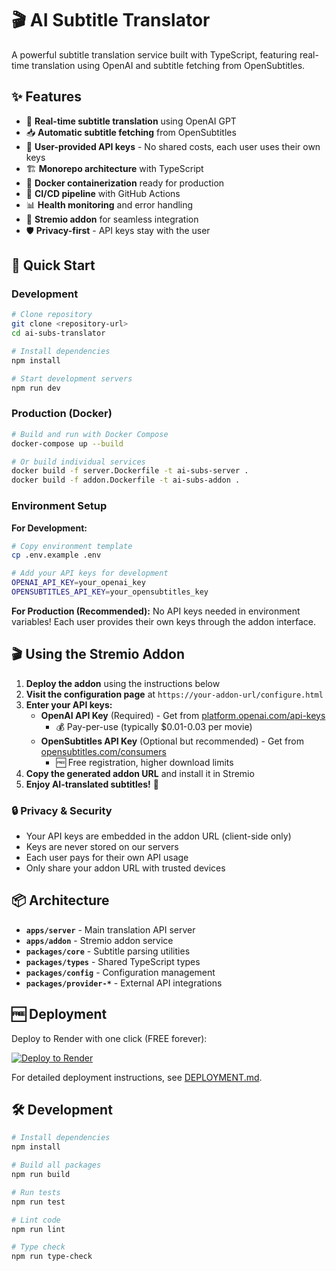 # 🎬 AI Subtitle Translator

A powerful subtitle translation service built with TypeScript, featuring real-time translation using OpenAI and subtitle fetching from OpenSubtitles.

## ✨ Features

- 🔄 **Real-time subtitle translation** using OpenAI GPT
- 📥 **Automatic subtitle fetching** from OpenSubtitles 
- 🔑 **User-provided API keys** - No shared costs, each user uses their own keys
- 🏗️ **Monorepo architecture** with TypeScript
- 🐳 **Docker containerization** ready for production
- 🚀 **CI/CD pipeline** with GitHub Actions
- 📊 **Health monitoring** and error handling
- 🎯 **Stremio addon** for seamless integration
- 🛡️ **Privacy-first** - API keys stay with the user

## 🚀 Quick Start

### Development
```bash
# Clone repository
git clone <repository-url>
cd ai-subs-translator

# Install dependencies
npm install

# Start development servers
npm run dev
```

### Production (Docker)
```bash
# Build and run with Docker Compose
docker-compose up --build

# Or build individual services
docker build -f server.Dockerfile -t ai-subs-server .
docker build -f addon.Dockerfile -t ai-subs-addon .
```

### Environment Setup

**For Development:**
```bash
# Copy environment template  
cp .env.example .env

# Add your API keys for development
OPENAI_API_KEY=your_openai_key
OPENSUBTITLES_API_KEY=your_opensubtitles_key
```

**For Production (Recommended):**
No API keys needed in environment variables! Each user provides their own keys through the addon interface.

## 🎬 Using the Stremio Addon

1. **Deploy the addon** using the instructions below
2. **Visit the configuration page** at `https://your-addon-url/configure.html`
3. **Enter your API keys:**
   - **OpenAI API Key** (Required) - Get from [platform.openai.com/api-keys](https://platform.openai.com/api-keys)
     - 💰 Pay-per-use (typically $0.01-0.03 per movie)
   - **OpenSubtitles API Key** (Optional but recommended) - Get from [opensubtitles.com/consumers](https://www.opensubtitles.com/en/consumers)
     - 🆓 Free registration, higher download limits
4. **Copy the generated addon URL** and install it in Stremio
5. **Enjoy AI-translated subtitles!** 🎉

### 🔒 Privacy & Security
- Your API keys are embedded in the addon URL (client-side only)
- Keys are never stored on our servers
- Each user pays for their own API usage
- Only share your addon URL with trusted devices

## 📦 Architecture

- **`apps/server`** - Main translation API server
- **`apps/addon`** - Stremio addon service  
- **`packages/core`** - Subtitle parsing utilities
- **`packages/types`** - Shared TypeScript types
- **`packages/config`** - Configuration management
- **`packages/provider-*`** - External API integrations

## 🆓 Deployment

Deploy to Render with one click (FREE forever):

[![Deploy to Render](https://render.com/images/deploy-to-render-button.svg)](https://render.com/deploy)

For detailed deployment instructions, see [DEPLOYMENT.md](./DEPLOYMENT.md).

## 🛠️ Development

```bash
# Install dependencies
npm install

# Build all packages  
npm run build

# Run tests
npm run test

# Lint code
npm run lint

# Type check
npm run type-check
```
